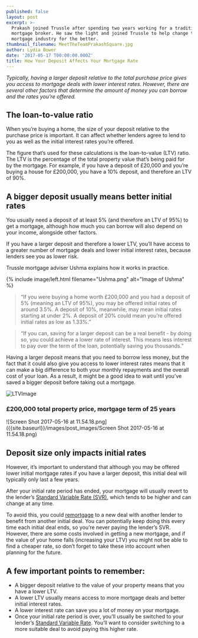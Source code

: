 ```yaml
---
published: false
layout: post
excerpt: >-
  Prakash joined Trussle after spending two years working for a traditional
  mortgage broker. He saw the light and joined Trussle to help change the
  mortgage industry for the better. 
thumbnail_filename: MeetTheTeamPrakashSquare.jpg
author: Lydia Bower
date: '2017-05-17 T00:00:00.000Z'
title: How Your Deposit Affects Your Mortgage Rate
---
```

_Typically, having a larger deposit relative to the total purchase price gives you access to mortgage deals with lower interest rates. However, there are several other factors that determine the amount of money you can borrow and the rates you’re offered._



## The loan-to-value ratio 
When you’re buying a home, the size of your deposit relative to the purchase price is important. It can affect whether lenders agree to lend to you as well as the initial interest rates you’re offered. 

The figure that’s used for these calculations is the loan-to-value (LTV) ratio. The LTV is the percentage of the total property value that’s being paid for by the mortgage. For example, if you have a deposit of £20,000 and you’re buying a house for £200,000, you have a 10% deposit, and therefore an LTV of 90%. 

## A bigger deposit usually means better initial rates
You usually need a deposit of at least 5% (and therefore an LTV of 95%) to get a mortgage, although how much you can borrow will also depend on your income, alongside other factors. 

If you have a larger deposit and therefore a lower LTV, you’ll have access to a greater number of mortgage deals and lower initial interest rates, because lenders see you as lower risk. 

Trussle mortgage adviser Ushma explains how it works in practice. 

{% include image/left.html filename="Ushma.png" alt="Image of Ushma" %}

> “If you were buying a home worth £200,000 and you had a deposit of 5% (meaning an LTV of 95%), you may be offered initial rates of around 3.5%. A deposit of 10%, meanwhile, may mean initial rates starting at under 2%. A deposit of 20% could mean you’re offered initial rates as low as 1.33%.”

> “If you can, saving for a larger deposit can be a real benefit - by doing so, you could achieve a lower rate of interest. This means less interest to pay over the term of the loan, potentially saving you thousands.”

Having a larger deposit means that you need to borrow less money, but the fact that it could also give you access to lower interest rates means that it can make a big difference to both your monthly repayments and the overall cost of your loan. As a result, it might be a good idea to wait until you’ve saved a bigger deposit before taking out a mortgage.

![LTVImage]({{site.baseurl}}/images/post_images/LTVTable.png)

### £200,000 total property price, mortgage term of 25 years
![Screen Shot 2017-05-16 at 11.54.18.png]({{site.baseurl}}/images/post_images/Screen Shot 2017-05-16 at 11.54.18.png)

## Deposit size only impacts initial rates
However, it’s important to understand that although you may be offered lower initial mortgage rates if you have a larger deposit, this initial deal will typically only last a few years. 

After your initial rate period has ended, your mortgage will usually revert to the lender’s [Standard Variable Rate (SVR)](https://trussle.com/blog/what-is-a-standard-variable-rate), which tends to be higher and can change at any time.  

To avoid this, you could [remortgage](https://trussle.com/blog/the-straightforward-guide-to-remortgaging) to a new deal with another lender to benefit from another initial deal. You can potentially keep doing this every time each initial deal ends, so you’re never paying the lender’s SVR. However, there are some costs involved in getting a new mortgage, and if the value of your home falls (increasing your LTV) you might not be able to find a cheaper rate, so don’t forget to take these into account when planning for the future. 

## A few important points to remember: 

- A bigger deposit relative to the value of your property means that you have a lower LTV.
- A lower LTV usually means access to more mortgage deals and better initial interest rates.  
- A lower interest rate can save you a lot of money on your mortgage. 
- Once your initial rate period is over, you’ll usually be switched to your lender’s [Standard Variable Rate](https://trussle.com/blog/what-is-a-standard-variable-rate). You’ll want to consider switching to a more suitable deal to avoid paying this higher rate. 

 









